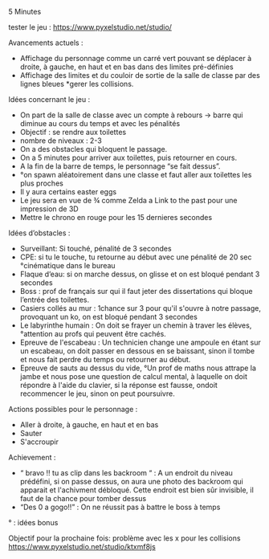 5 Minutes

tester le jeu : https://www.pyxelstudio.net/studio/


Avancements actuels :
* Affichage du personnage comme un  carré vert pouvant se déplacer à droite, à gauche, en haut et en bas dans des limites pré-définies
* Affichage des limites et du couloir de sortie de la salle de classe par des lignes 
bleues
*gerer les collisions.

Idées concernant le jeu : 

* On part de la salle de classe avec un compte à rebours → barre qui diminue au cours du temps et avec les pénalités
* Objectif : se rendre aux toilettes
* nombre de niveaux : 2-3
* On a des obstacles qui bloquent le passage. 
* On a 5 minutes pour arriver aux toilettes, puis retourner en cours.
* A la fin de la barre de temps, le personnage “se fait dessus”.
* °on spawn aléatoirement dans une classe et faut aller aux toilettes les plus proches
* Il y aura certains easter eggs
* Le jeu sera en vue de ¾ comme Zelda a Link to the past pour une impression de 3D
* Mettre le chrono en rouge pour les 15 dernieres secondes
 




Idées d’obstacles :

* Surveillant: Si touché, pénalité de 3 secondes
* CPE: si tu le touche, tu retourne au début avec une pénalité de 20 sec °cinématique dans le bureau
* Flaque d’eau: si on marche dessus, on glisse et on est bloqué pendant 3 secondes
* Boss : prof de français sur qui il faut jeter des dissertations qui bloque l’entrée des toilettes. 
* Casiers collés au mur : 1chance sur 3 pour qu'il s'ouvre à notre passage, provoquant un ko, on est bloqué pendant 3 secondes
* Le labyrinthe humain : On doit se frayer un chemin à traver les élèves, °attention au profs qui peuvent être cachés.
* Epreuve de l'escabeau : Un technicien change une ampoule en étant sur un escabeau, on doit passer en dessous en se baissant, sinon il tombe et nous fait perdre du temps ou retourner au début.
* Epreuve de sauts au dessus du vide, °Un prof de maths nous attrape la jambe et nous pose une question de calcul mental, à laquelle on doit répondre à l'aide du clavier, si la  réponse est fausse, ondoit recommencer le jeu, sinon on peut poursuivre.

Actions possibles pour le personnage :
* Aller à droite, à gauche, en haut et en bas
* Sauter
* S'accroupir





Achievement :
    
* “ bravo !! tu as clip dans les backroom “ : A un endroit du niveau prédéfini, si on passe dessus, on aura une photo des backroom qui apparait et l'achivment débloqué. Cette endroit est bien sûr invisible, il faut de la chance pour tomber dessus
* “Des 0 a gogo!!” : On ne réussit pas à battre le boss à temps

° : idées bonus 


Objectif pour la prochaine fois:
problème avec les x pour les collisions 
https://www.pyxelstudio.net/studio/ktxmf8js
